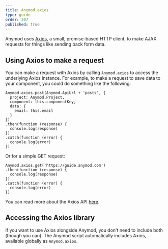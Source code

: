 ```yaml
---
title: Anymod.axios
type: guide
order: 207
published: true
---
```


Anymod uses [Axios](https://github.com/mzabriskie/axios), a small, promise-based HTTP client, to make AJAX requests for things like sending back form data.

## Using Axios to make a request

You can make a request with Axios by calling `Anymod.axios` to access the underlying Axios instance. For example, to make a request to save data to your component, you could do something like the following:

```JS
Anymod.axios.post(Anymod.ApiUrl + 'posts', {
  project: Anymod.Project,
  component: this.componentKey,
  data: {
    email: this.email
  }
})
.then(function (response) {
  console.log(response)
})
.catch(function (error) {
  console.log(error)
})
```

Or for a simple GET request:

```JS
Anymod.axios.get('https://guide.anymod.com')
.then(function (response) {
  console.log(response)
})
.catch(function (error) {
  console.log(error)
})
```

You can read more about the Axios API [here](https://github.com/mzabriskie/axios#axios-api).

## Accessing the Axios library

If you want to use Axios alongside Anymod, you don't need to include both (though you can). The Anymod script automatically includes Axios, available globally as `Anymod.axios`.
